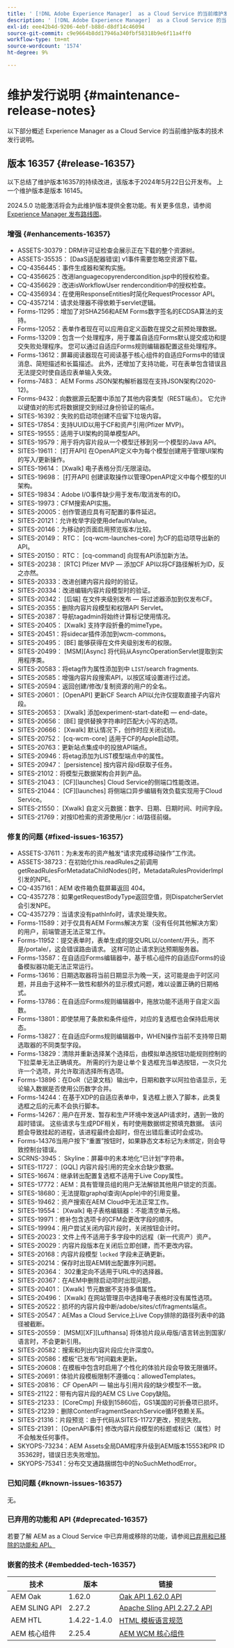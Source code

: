 ```yaml
---
title: ' [!DNL Adobe Experience Manager]  as a Cloud Service 的当前维护发行说明。'
description: ' [!DNL Adobe Experience Manager]  as a Cloud Service 的当前维护发行说明。'
exl-id: eee42b4d-9206-4ebf-b88d-d8df14c46094
source-git-commit: c9e9664b8dd17946a340fbf58318b9e6f11a4ff0
workflow-type: tm+mt
source-wordcount: '1574'
ht-degree: 9%

---
```


# 维护发行说明 {#maintenance-release-notes}

以下部分概述 Experience Manager as a Cloud Service 的当前维护版本的技术发行说明。

## 版本 16357 {#release-16357}

以下总结了维护版本16357的持续改进，该版本于2024年5月22日公开发布。 上一个维护版本是版本 16145。

2024.5.0 功能激活将会为此维护版本提供全套功能。有关更多信息，请参阅[ Experience Manager 发布路线图](https://experienceleague.adobe.com/zh-hans/docs/experience-manager-release-information/aem-release-updates/update-releases-roadmap)。

### 增强 {#enhancements-16357}

* ASSETS-30379：DRM许可证检查会展示正在下载的整个资源树。
* ASSETS-35535： [DaaS适配器错误] v1事件需要忽略空资源下载。
* CQ-4356445：事件生成器和架构实施。
* CQ-4356625：改进languagecopyrendercondition.jsp中的授权检查。
* CQ-4356629：改进isWorkflowUser rendercondition中的授权检查。
* CQ-4356934：在使用ResponseEntities时简化RequestProcessor API。
* CQ-4357214：请求处理器不得依赖于servlet逻辑。
* Forms-11295：增加了对SHA256和AEM Forms数字签名的ECDSA算法的支持。
* Forms-12052：表单作者现在可以应用自定义函数在提交之前预处理数据。
* Forms-13209：包含一个处理程序，用于覆盖自适应Forms默认提交成功和提交失败处理程序。 您可以通过自适应Forms规则编辑器配置这些处理程序。
* Forms-13612：屏幕阅读器现在可阅读基于核心组件的自适应Forms中的错误消息、简短描述和长篇描述。 此外，还增加了支持功能，可在表单包含错误且无法提交时使自适应表单输入失效。
* Forms-7483： AEM Forms JSON架构解析器现在支持JSON架构(2020-12)。
* Forms-9432：向数据源云配置中添加了其他内容类型（REST端点）。 它允许以键值对的形式将数据提交到经过身份验证的端点。
* SITES-16392：失败的启动项创建不应留下垃圾内容。
* SITES-17854：支持UUID以用于CF和资产引用(Pfizer MVP)。
* SITES-19555：适用于UI架构的简单模型API。
* SITES-19579：用于将内容片段从一个模型迁移到另一个模型的Java API。
* SITES-19611： [打开API] 在OpenAPI定义中为每个模型创建用于管理UI架构的写入/更新操作。
* SITES-19614： [Xwalk] 电子表格分页/无限滚动。
* SITES-19698： [打开API] 创建读取操作以管理OpenAPI定义中每个模型的UI架构。
* SITES-19834：Adobe I/O事件缺少用于发布/取消发布的ID。
* SITES-19973：CFM搜索API实施。
* SITES-20005：创作管道应具有可配置的事件延迟。
* SITES-20121：允许枚举字段使用defaultValue。
* SITES-20146：为移动的页面启用预览版本/比较。
* SITES-20149： RTC： [cq-wcm-launches-core] 为CF的启动项导出新的API。
* SITES-20150： RTC： [cq-command] 向现有API添加新方法。
* SITES-20238： [RTC] Pfizer MVP — 添加CF API以将CF路径解析为ID，反之亦然。
* SITES-20333：改进创建内容片段时的验证。
* SITES-20334：改进编辑内容片段模型时的验证。
* SITES-20342： [后端] 在文件夹级别发布 — 将过滤器添加到仅发布CF。
* SITES-20355：删除内容片段模型和权限API Servlet。
* SITES-20387：导航tagadmin将始终计算标记使用情况。
* SITES-20405： [Xwalk] 支持字段折叠的mimeType。
* SITES-20451：将sidecar插件添加到wcm-commons。
* SITES-20495： [BE] 能够获得在文件夹级别发布的权限。
* SITES-20499： [MSM][Async] 将代码从AsyncOperationServlet提取到实用程序类。
* SITES-20583：将etag作为属性添加到中 `LIST`/search fragments.
* SITES-20585：增强内容片段搜索API，以按区域设置进行过滤。
* SITES-20594：返回创建/修改/复制资源的用户的全名。
* SITES-20601： [OpenAPI] 更新CF Search API以允许仅提取直接子内容片段。
* SITES-20653： [Xwalk] 添加experiment-start-date和 — end-date。
* SITES-20656： [BE] 提供替换字符串时匹配大小写的选项。
* SITES-20666： [Xwalk] 默认情况下，创作时应关闭试验。
* SITES-20752： [cq-wcm-core] 适用于CF的Apple启动项。
* SITES-20763：更新站点集成中的投放API端点。
* SITES-20946：将etag添加为LIST模型端点中的属性。
* SITES-20947： [persistence] 按内容片段id获取子任务。
* SITES-21012：将模型元数据架构合并到产品。
* SITES-21043： [CF][launches] Cloud Service的侧端口性能改进。
* SITES-21044： [CF][launches] 将侧端口异步编辑有效负载实现用于Cloud Service。
* SITES-21550： [Xwalk] 自定义元数据：数字、日期、日期时间、时间字段。
* SITES-21769：对按ID检索的资源使用/jcr：id/路径前缀。

### 修复的问题 {#fixed-issues-16357}

* ASSETS-37611：为未发布的资产触发“请求完成移动操作”工作流。
* ASSETS-38723：在初始化this.readRules之前调用getReadRulesForMetadataChildNodes()时，MetadataRulesProviderImpl引发的NPE。
* CQ-4357161：AEM 收件箱负载屏幕返回 404。
* CQ-4357278：如果getRequestBodyType返回空值，则DispatcherServlet会引发NPE。
* CQ-4357279：当请求没有pathInfo时，请求处理失败。
* Forms-11589：对于仅具有AEM Forms解决方案（没有任何其他解决方案）的用户，前端管道无法正常工作。
* Forms-11952：提交表单时，表单生成的提交URL以/content/开头，而不是/portale/，这会错误路由请求。 这样可防止请求到达预期服务器。
* Forms-13587：在自适应Forms编辑器中，基于核心组件的自适应Forms的设备模拟器功能无法正常运行。
* Forms-13616：日期选取器将当前日期显示为晚一天，这可能是由于时区问题，并且由于这种不一致性和额外的显示模式问题，难以设置正确的日期格式。
* Forms-13786：在自适应Forms规则编辑器中，拖放功能不适用于自定义函数。
* Forms-13801：即使禁用了条款和条件组件，对应的复选框也会保持启用状态。
* Forms-13827：在自适应Forms规则编辑器中，WHEN操作当前不支持带日期选取器的不同类型字段。
* Forms-13829：清除并重新选择某个选择后，由模拟单选按钮功能规则控制的下拉菜单无法正确填充。 所需的行为是让单个复选框充当单选按钮，一次只允许一个选项，并允许取消选择所有选项。
* Forms-13896：在DoR（记录文档）输出中，日期和数字以阿拉伯语显示，无论输入数据是否使用公历数字合并。
* Forms-14244：在基于XDP的自适应表单中，复选框上嵌入了脚本，此类复选框之后的元素不会执行脚本。
* Forms-14267：用户在开发、暂存和生产环境中发送API请求时，遇到一致的超时错误。 这些请求与生成PDF相关，有时使用数据绑定预填充数据。 该问题会导致挂起的进程，该进程最终会超时，但在出错后重试时会成功。
* Forms-14376当用户按下“重置”按钮时，如果静态文本标记为未绑定，则会导致控制台错误。
* SCRNS-3945： Skyline：屏幕中的未本地化“已计划”字符串。
* SITES-11727： [GQL] 内容片段引用的完全水合缺少数据。
* SITES-16674：继承转出配置复选框不适用于Live Copy属性。
* SITES-17772：AEM：具有管理员组的用户无法解锁其他用户锁定的页面。
* SITES-18680：无法提取graphql查询(Apple)中的引用变量。
* SITES-19462：资产搜索在AEM Cloud中无法正常工作。
* SITES-19554： [Xwalk] 电子表格编辑器：不能清空单元格。
* SITES-19971：修补包含选项卡的CFM会更改字段的顺序。
* SITES-19994：用户尝试关闭内容片段时，关闭按钮会计时。
* SITES-20023：文件上传不适用于多字段中的远程（新一代资产）资产。
* SITES-20029：内容片段版本在关闭后立即创建，而不更改内容。
* SITES-20168：内容片段模型 `locked` 字段未正确更新。
* SITES-20214：保存时出现AEM转出配置序列问题。
* SITES-20364： 302重定向不适用于URL中的选择器。
* SITES-20367：在AEM中删除启动项时出现问题。
* SITES-20401： [Xwalk] 节元数据不支持多值属性。
* SITES-20496： [Xwalk] 在网站管理员中选择电子表格时没有属性选项。
* SITES-20522：损坏的内容片段中断/adobe/sites/cf/fragments端点。
* SITES-20547：AEMas a Cloud Service上Live Copy排除的路径列表中的路径被截断。
* SITES-20559： [MSM][XF][Lufthansa] 将体验片段从母版/语言转出到国家/语言时，不会更新引用。
* SITES-20582：搜索和列出内容片段应允许深度0。
* SITES-20586：模板“已发布”时间戳未更新。
* SITES-20608：在模板中包含时启用了个性化的体验片段会导致无限循环。
* SITES-20691：体验片段模板限制不遵循cq：allowedTemplates。
* SITES-20816： CF OpenAPI — 输出与引用片段的缺少模型不一致。
* SITES-21122：带有内容片段的AEM CS Live Copy缺陷。
* SITES-21233： [CoreCmp] 升级到15860后，GS1美国的可折叠项已损坏。
* SITES-21239：删除ContentFragmentSearchService循环依赖关系。
* SITES-21316：片段预览：由于代码从SITES-11727更改，预览失败。
* SITES-21391： [OpenAPI事件] 修改内容片段模型的标题或标记（属性）时不会触发任何事件。
* SKYOPS-73234：AEM Assets全局DAM程序升级到AEM版本15553和PR ID 35362时，错误日志失败增加。
* SKYOPS-75341：分布交叉通路捆绑包中的NoSuchMethodError。

### 已知问题 {#known-issues-16357}

无。

### 已弃用的功能和 API {#deprecated-16357}

若要了解 AEM as a Cloud Service 中已弃用或移除的功能，请参阅[已弃用和已移除的功能和 API。](/help/release-notes/deprecated-removed-features.md)

### 嵌套的技术 {#embedded-tech-16357}

| 技术 | 版本 | 链接 |
|---|---|---|
| AEM Oak | 1.62.0 | [Oak API 1.62.0 API](https://www.javadoc.io/doc/org.apache.jackrabbit/oak-api/1.62.0/index.html) |
| AEM SLING API | 2.27.2 | [Apache Sling API 2.27.2 API](https://www.javadoc.io/doc/org.apache.sling/org.apache.sling.api/latest/index.html) |
| AEM HTL | 1.4.22-1.4.0 | [HTML 模板语言规范](https://github.com/adobe/htl-spec) |
| AEM 核心组件 | 2.25.4 | [AEM WCM 核心组件](https://github.com/adobe/aem-core-wcm-components) |
